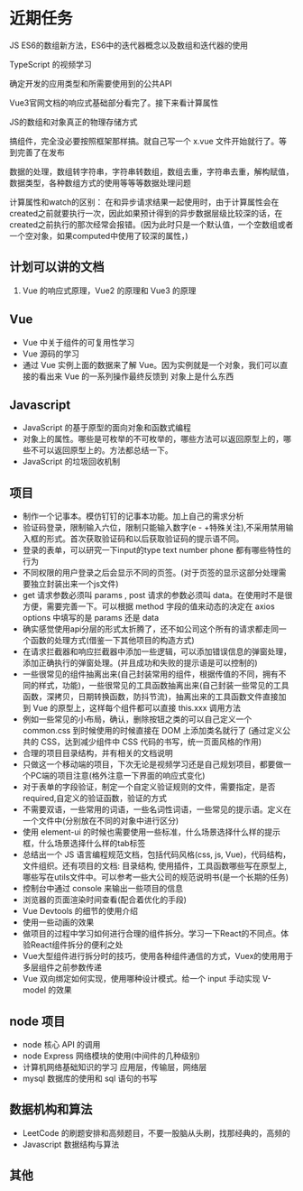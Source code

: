 <!--
 *@Author: x09898 coder_xujie@163.com
 * @Date: 2022-05-09 20:54:40
 * @LastEditors: xujie 1607526161@qq.com
 * @LastEditTime: 2022-12-04 12:58:03
 * @FilePath: \HTML-CSS-Javascript-\待解决的知识点\近期的学习要务.md
 * @Description: 近期的学习任务
-->
# 近期任务

JS ES6的数组新方法，ES6中的迭代器概念以及数组和迭代器的使用

TypeScript 的视频学习

确定开发的应用类型和所需要使用到的公共API

Vue3官网文档的响应式基础部分看完了。接下来看计算属性

JS的数组和对象真正的物理存储方式

搞组件，完全没必要按照框架那样搞。就自己写一个 x.vue 文件开始就行了。等到完善了在发布

数据的处理，数组转字符串，字符串转数组，数组去重，字符串去重，解构赋值，数据类型，各种数组方式的使用等等等数据处理问题

计算属性和watch的区别： 在和异步请求结果一起使用时，由于计算属性会在created之前就要执行一次，因此如果预计得到的异步数据层级比较深的话，在created之前执行的那次经常会报错。(因为此时只是一个默认值，一个空数组或者一个空对象，如果computed中使用了较深的属性，)

## 计划可以讲的文档

1. Vue 的响应式原理，Vue2 的原理和 Vue3 的原理

## Vue

* Vue 中关于组件的可复用性学习
* Vue 源码的学习
* 通过 Vue 实例上面的数据来了解 Vue。因为实例就是一个对象，我们可以直接的看出来 Vue 的一系列操作最终反馈到 对象上是什么东西

## Javascript

* JavaScript 的基于原型的面向对象和函数式编程
* 对象上的属性。哪些是可枚举的不可枚举的，哪些方法可以返回原型上的，哪些不可以返回原型上的。方法都总结一下。
* JavaScript 的垃圾回收机制

## 项目

* 制作一个记事本。模仿钉钉的记事本功能。加上自己的需求分析
* 验证码登录，限制输入六位，限制只能输入数字(e - +特殊关注),不采用禁用输入框的形式。首次获取验证码和以后获取验证码的提示语不同。
* 登录的表单，可以研究一下input的type  text number phone 都有哪些特性的行为
* 不同权限的用户登录之后会显示不同的页签。(对于页签的显示这部分处理需要独立封装出来一个js文件)
* get 请求参数必须叫 params , post 请求的参数必须叫 data。在使用时不是很方便，需要完善一下。可以根据 method 字段的值来动态的决定在 axios options 中填写的是 params 还是 data
* 确实感觉使用api分层的形式太折腾了，还不如公司这个所有的请求都走同一个函数的处理方式(借鉴一下其他项目的构造方式)
* 在请求拦截器和响应拦截器中添加一些逻辑，可以添加错误信息的弹窗处理，添加正确执行的弹窗处理。(并且成功和失败的提示语是可以控制的)
* 一些很常见的组件抽离出来(自己封装常用的组件，根据传值的不同，拥有不同的样式，功能)，一些很常见的工具函数抽离出来(自己封装一些常见的工具函数，深拷贝，日期转换函数，防抖节流)，抽离出来的工具函数文件直接加到 Vue 的原型上，这样每个组件都可以直接 this.xxx 调用方法
* 例如一些常见的小布局，确认，删除按钮之类的可以自己定义一个 common.css 到时候使用的时候直接在 DOM 上添加类名就行了 (通过定义公共的 CSS，达到减少组件中 CSS 代码的书写，统一页面风格的作用)
* 合理的项目目录结构，并有相关的文档说明
* 只做这一个移动端的项目，下次无论是视频学习还是自己规划项目，都要做一个PC端的项目注意(格外注意一下界面的响应式变化)
* 对于表单的字段验证，制定一个自定义验证规则的文件，需要指定，是否required,自定义的验证函数，验证的方式
* 不需要双语，一些常用的词语，一些名词性词语，一些常见的提示语。定义在一个文件中(分别放在不同的对象中进行区分)
* 使用 element-ui 的时候也需要使用一些标准，什么场景选择什么样的提示框，什么场景选择什么样的tab标签
* 总结出一个 JS 语言编程规范文档，包括代码风格(css, js, Vue)，代码结构，文件组织。还有项目的文档: 目录结构, 使用插件，工具函数哪些写在原型上, 哪些写在utils文件中。可以参考一些大公司的规范说明书(是一个长期的任务)
* 控制台中通过 console 来输出一些项目的信息
* 浏览器的页面渲染时间查看(配合着优化的手段)
* Vue Devtools 的细节的使用介绍
* 使用一些动画的效果
* 做项目的过程中学习如何进行合理的组件拆分。学习一下React的不同点。体验React组件拆分的便利之处
* Vue大型组件进行拆分时的技巧，使用各种组件通信的方式，Vuex的使用用于多层组件之前参数传递
* Vue 双向绑定如何实现，使用哪种设计模式。给一个 input 手动实现 V-model 的效果

## node 项目

* node 核心 API 的调用
* node Express 网络模块的使用(中间件的几种级别)
* 计算机网络基础知识的学习 应用层，传输层，网络层
* mysql 数据库的使用和 sql 语句的书写

## 数据机构和算法

* LeetCode 的刷题安排和高频题目，不要一股脑从头刷，找那经典的，高频的
* Javascript 数据结构与算法

## 其他
